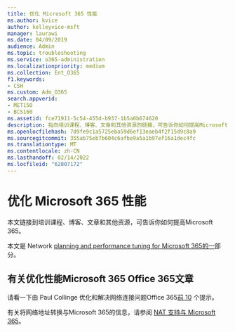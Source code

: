 ```yaml
---
title: 优化 Microsoft 365 性能
ms.author: kvice
author: kelleyvice-msft
manager: laurawi
ms.date: 04/09/2019
audience: Admin
ms.topic: troubleshooting
ms.service: o365-administration
ms.localizationpriority: medium
ms.collection: Ent_O365
f1.keywords:
- CSH
ms.custom: Adm_O365
search.appverid:
- MET150
- BCS160
ms.assetid: fce71911-5c54-455d-b937-1b5a0b674620
description: 指向培训课程、博客、文章和其他资源的链接，可告诉你如何提高Microsoft 365。
ms.openlocfilehash: 7d9fe9c1a5725eba59d6ef13eaeb4f2f15d9c8a9
ms.sourcegitcommit: 355ab75eb7b604c6afbe9a5a1b97ef16a1dec4fc
ms.translationtype: MT
ms.contentlocale: zh-CN
ms.lasthandoff: 02/14/2022
ms.locfileid: "62807172"
---
```

# <a name="tune-microsoft-365-performance"></a>优化 Microsoft 365 性能

本文链接到培训课程、博客、文章和其他资源，可告诉你如何提高Microsoft 365。
  
本文是 Network [planning and performance tuning for Microsoft 365的一](./network-planning-and-performance.md)部分。

## <a name="articles-about-fine-tuning-microsoft-365-and-office-365-performance"></a>有关优化性能Microsoft 365 Office 365文章

请看一下由 Paul Collinge 优化和解决网络连接问题Office 365[前 10](/archive/blogs/onthewire/top-10-tips-for-optimising-troubleshooting-your-office-365-network-connectivity) 个提示。
  
有关将网络地址转换与Microsoft 365的信息，请参阅 [NAT 支持与 Microsoft 365](nat-support-with-microsoft-365.md)。
